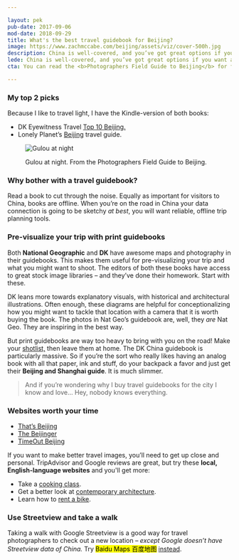 ```yaml
---

layout: pek
pub-date: 2017-09-06
mod-date: 2018-09-29
title: What's the best travel guidebook for Beijing?
image: https://www.zachmccabe.com/beijing/assets/viz/cover-500h.jpg
description: China is well-covered, and you’ve got great options if you want a general-purpose guidebook.
lede: China is well-covered, and you’ve got great options if you want a general-purpose guidebook.
cta: You can read the <b>Photographers Field Guide to Beijing</b> for free. Get <a href="https://www.zachmccabe.com/beijing">your copy</a> before your flight boards.

---
```


### My top 2 picks

Because I like to travel light, I have the Kindle-version of both books: 

*   DK Eyewitness Travel [Top 10 Beijing.](https://www.amazon.com/Top-Beijing-EYEWITNESS-TRAVEL-GUIDES-ebook/dp/B00YDMMDLK/)
*   Lonely Planet’s [Beijing](https://www.amazon.com/Lonely-Planet-Beijing-Travel-Guide-ebook/dp/B06WWN55HS/) travel guide.


<figure>
<img class="vizproof" src="https://www.zachmccabe.com/beijing/assets/viz/v2-5c.jpg" alt="Gulou at night" />
<figcaption>
<p>Gulou at night. From the Photographers Field Guide to Beijing.</p>
</figcaption>
</figure>



### Why bother with a travel guidebook?

Read a book to cut through the noise. Equally as important for visitors to China, books are offline. When you’re on the road in China your data connection is going to be sketchy _at best_, you will want reliable, offline trip planning tools.


### Pre-visualize your trip with print guidebooks

Both **National Geographic** and **DK** have awesome maps and photography in their guidebooks. This makes them useful for pre-visualizing your trip and what you might want to shoot. The editors of both these books have access to great stock image libraries – and they’ve done their homework. Start with these.

DK leans more towards explanatory visuals, with historical and architectural illustrations. Often enough, these diagrams are helpful for conceptionalizing how you might want to tackle that location with a camera that it is worth buying the book. The photos in Nat Geo’s guidebook are, well, they *are* Nat Geo. They are inspiring in the best way.

But print guidebooks are way too heavy to bring with you on the road! Make your [shotlist,](https://www.zachmccabe.com/beijing/my_bag.html#shot-list) then leave them at home. The DK China guidebook is particularly massive. So if you’re the sort who really likes having an analog book with all that paper, ink and stuff, do your backpack a favor and just get their **Beijing and Shanghai guide**. It is much slimmer.

> And if you’re wondering why I buy travel guidebooks for the city I know and love… Hey, nobody knows everything.

### Websites worth your time

* [That’s Beijing](http://www.thatsmags.com/beijing)
* [The Beijinger](http://www.thebeijinger.com/)
* [TimeOut Beijing](http://www.timeoutbeijing.com/)

If you want to make better travel images, you’ll need to get up close and personal. TripAdvisor and Google reviews are great, but try these **local, English-language websites** and you'll get more:

+ Take a [cooking class](http://www.timeoutbeijing.com/feature/35424/The-complete-guide-to-cooking-in-Beijing.html).
+ Get a better look at [contemporary architecture](http://www.thatsmags.com/beijing/post?tag=on+the+block).
+ Learn how to [rent a bike](http://www.timeoutbeijing.com/features/Visiting_Beijing-Essential_Beijing/37381/How-to-rent-a-public-bike-in-Beijing.html).

### Use Streetview and take a walk

Taking a walk with Google Streetview is a good way for travel photographers to check out a new location – _except Google doesn’t have Streetview data of China._ Try <mark>Baidu Maps <span lang="zh">百度地图</span></mark> [instead](https://map.baidu.com/).



